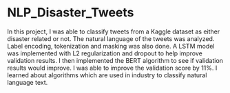 # NLP_Disaster_Tweets

In this project, I was able to classify tweets from a Kaggle dataset as either disaster related or not. The natural language of the tweets was analyzed. Label encoding, tokenization and masking was also done. A LSTM model was implemented with L2 regularization and dropout to help improve validation results. I then implemented the BERT algorithm to see if validation results would improve. I was able to improve the validation score by 11%. I learned about algorithms which are used in industry to classify natural language text.
